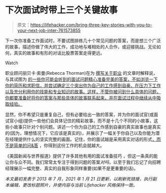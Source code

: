 # 下次面试时带上三个关键故事

> 原文：<https://lifehacker.com/bring-three-key-stories-with-you-to-your-next-job-inter-761573855>

下一次你准备工作面试时，不要试图排练几十个常见问题的答案，而是想三个广泛的故事，描述你做了伟大的工作，成功地与难相处的人合作，或迎接挑战。无论如何，真实的故事和有形的对话比股票答案走得更远。

Watch

职业顾问丽贝卡·索曼(Rebecca Thorman)在为 [撰写关于职业](http://money.usnews.com/money/blogs/outside-voices-careers) 的文章时解释说，与其试图为 [的一些你可能会听到的面试问题精心准备完美的答案，不如浏览一下你的简历和求职信，并尝试确定三个突出你为自己的工作感到自豪、在压力下工作以及充分利用你的技能和专业知识的故事。这样，不管你被问到什么具体的问题，你都要准备好将你的答案与那些具体的故事联系起来，并在面试过程中继续从中吸取经验。](https://lifehacker.com/what-questions-should-i-be-ready-to-answer-at-just-abou-5889971)

显然，你不希望只是重复自己，但有必要给出一致的答案，并为你的面试官(或面试官小组)提供一些他们会具体记住的精彩故事，而不是十几个不同的小故事，这些小故事只针对个别问题。讲述一个你为自己的工作感到自豪的真实故事也是真实的(因为，理想情况下，它应该是真实的)，并展示了一幅关于你自己以及你能为潜在经理提供什么的坚实完整的画面。记住，你的面试越是采用真实对话的形式[，而不是简单的问&答](http://lifehacker.com/nail-panel-interviews-by-asking-good-conversational-qu-5988005) ，你得到这份工作的机会就越大。

《美国新闻与世界报道》提供了许多其他有用的面试准备技巧 ，但这一条真的能让你与众不同。我们常常太专注于得到问题的答案*对吗*，以至于我们忘记了向招聘经理展示一幅完整、真实的自我形象同样重要(如果不是更重要的话)。

*本文最初发表于 2013 年 7 月，2021 年 1 月 21 日更新，以刷新死链接，执行副本编辑，更改标题照片，并使内容与当前 Lifehacker 风格保持一致。*